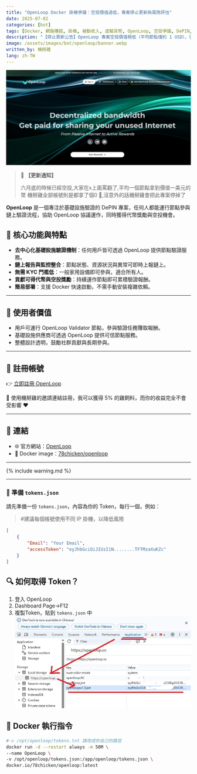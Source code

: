 ```yaml
---
title: "OpenLoop Docker 掛機爭議：空投價值過低，專案停止更新與風險評估"
date: 2025-07-02
categories: [bot]
tags: [Docker, 網路賺錢, 掛機, 被動收入, 虛擬貨幣, OpenLoop, 空投爭議, DePIN, 停止更新]
description: "【停止更新公告】OpenLoop 專案空投價值極低（平均節點僅約 1 USD），引發社群爭議。本頁面提供 OpenLoop Docker 節點的部署教學與風險評估，供欲了解 DePIN 驗證機制與專案潛在風險的讀者參考。"
image: /assets/images/bot/openloop/banner.webp
written_by: 機掰雞
lang: zh-TW
---
```


![OpenLoop 封面圖](/assets/images/bot/openloop/banner.webp)
> 📢 **【更新通知】**
>
> 六月底的時候已經空投,大家在x上面罵翻了,平均一個節點拿到價值一美元的幣
> 機掰雞全部帳號則是都拿了個0 🤣,沒意外的話機掰雞會把此專案停掉了

**OpenLoop** 是一個專注於基礎設施驗證的 DePIN 專案，任何人都能運行節點參與鏈上驗證流程，協助 OpenLoop 協議運作，同時獲得代幣獎勵與空投機會。

## 📌 核心功能與特點

- **去中心化基礎設施驗證機制**：任何用戶皆可透過 OpenLoop 提供節點驗證服務。
- **鏈上報告與監控整合**：節點狀態、資源狀況與異常可即時上報鏈上。
- **無需 KYC 門檻低**：一般家用設備即可參與，適合所有人。
- **貢獻可得代幣與空投獎勵**：持續運作節點即可累積驗證報酬。
- **簡易部署**：支援 Docker 快速啟動，不需手動安裝複雜依賴。

---

## 🎯 使用者價值

- 用戶可運行 OpenLoop Validator 節點，參與驗證任務賺取報酬。
- 基礎設施供應商可透過 OpenLoop 提供可信節點服務。
- 整體設計透明，鼓勵社群貢獻與長期參與。

---

## 📝 註冊帳號

👉 [立即註冊 OpenLoop](https://openloop.so/auth/register?ref=ol3f840cc94)

🎉 使用機掰雞的邀請連結註冊，我可以獲得 5% 的雞飼料，而你的收益完全不會受影響 ❤️

---

## 🔗 連結

- 🌐 官方網站：[OpenLoop](https://openloop.so/)
- 🐳 Docker image：[78chicken/openloop](https://hub.docker.com/r/78chicken/openloop)

---

{% include warning.md %}

---

### 📄 準備 `tokens.json`

請先準備一份 `tokens.json`，內容為你的 Token，每行一個，例如：
> #建議每個帳號使用不同 IP 掛機，以降低風險
```json
[
    {
        "Email": "Your Email",
        "accessToken": "eyJhbGciOiJIUzI1N........TFTMzaXuKZc"
    }
]
```

## 🔍 如何取得 Token？

1. 登入 OpenLoop
2. Dashboard Page->F12
3. 複製Token，貼到 `tokens.json` 中
![OpenLoop token](/assets/images/bot/openloop/img_1.webp)

## 🐳 Docker 執行指令
```bash
#-v /opt/openloop/tokens.txt 請改成你自己的路徑 
docker run -d --restart always -m 50M \
--name OpenLoop \
-v /opt/openloop/tokens.json:/app/openloop/tokens.json \
docker.io/78chicken/openloop:latest
```
